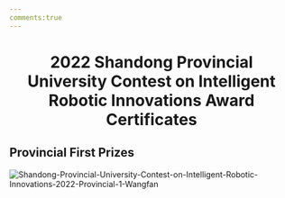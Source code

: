 ```yaml
---
comments:true
---
```


# <center>2022 Shandong Provincial University Contest on Intelligent Robotic Innovations Award Certificates</center>  

## Provincial First Prizes

![Shandong-Provincial-University-Contest-on-Intelligent-Robotic-Innovations-2022-Provincial-1-Wangfan](https://cdn.jsdelivr.net/gh/SDNURoboticsAILab/ImageBed@master/img/awards/Shandong-Provincial-University-Contest-on-Intelligent-Robotic-Innovations-2022-Provincial-1-Wangfan.jpg)
